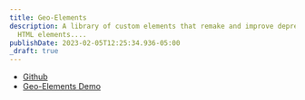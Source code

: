 ```yaml
---
title: Geo-Elements
description: A library of custom elements that remake and improve deprecated
  HTML elements....
publishDate: 2023-02-05T12:25:34.936-05:00
_draft: true
---
```







- [Github](https://github.com/fimion/geo-elements/)
- [Geo-Elements Demo](https://geo-elements.netlify.app/)




